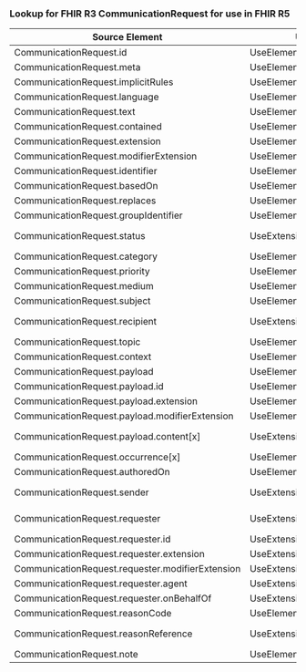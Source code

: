 ### Lookup for FHIR R3 CommunicationRequest for use in FHIR R5

| Source Element | Usage | Target |
| -------------- | ----- | ------ |
| CommunicationRequest.id | UseElementSameName | CommunicationRequest.id |
| CommunicationRequest.meta | UseElementSameName | CommunicationRequest.meta |
| CommunicationRequest.implicitRules | UseElementSameName | CommunicationRequest.implicitRules |
| CommunicationRequest.language | UseElementSameName | CommunicationRequest.language |
| CommunicationRequest.text | UseElementSameName | CommunicationRequest.text |
| CommunicationRequest.contained | UseElementSameName | CommunicationRequest.contained |
| CommunicationRequest.extension | UseElementSameName | CommunicationRequest.extension |
| CommunicationRequest.modifierExtension | UseElementSameName | CommunicationRequest.modifierExtension |
| CommunicationRequest.identifier | UseElementSameName | CommunicationRequest.identifier |
| CommunicationRequest.basedOn | UseElementSameName | CommunicationRequest.basedOn |
| CommunicationRequest.replaces | UseElementSameName | CommunicationRequest.replaces |
| CommunicationRequest.groupIdentifier | UseElementSameName | CommunicationRequest.groupIdentifier |
| CommunicationRequest.status | UseExtension | http://hl7.org/fhir/3.0/StructureDefinition/extension-CommunicationRequest.status |
| CommunicationRequest.category | UseElementSameName | CommunicationRequest.category |
| CommunicationRequest.priority | UseElementSameName | CommunicationRequest.priority |
| CommunicationRequest.medium | UseElementSameName | CommunicationRequest.medium |
| CommunicationRequest.subject | UseElementSameName | CommunicationRequest.subject |
| CommunicationRequest.recipient | UseExtension | http://hl7.org/fhir/3.0/StructureDefinition/extension-CommunicationRequest.recipient |
| CommunicationRequest.topic | UseElementRenamed | CommunicationRequest.about |
| CommunicationRequest.context | UseElementRenamed | CommunicationRequest.encounter |
| CommunicationRequest.payload | UseElementSameName | CommunicationRequest.payload |
| CommunicationRequest.payload.id | UseElementSameName | CommunicationRequest.payload.id |
| CommunicationRequest.payload.extension | UseElementSameName | CommunicationRequest.payload.extension |
| CommunicationRequest.payload.modifierExtension | UseElementSameName | CommunicationRequest.payload.modifierExtension |
| CommunicationRequest.payload.content[x] | UseExtension | http://hl7.org/fhir/3.0/StructureDefinition/extension-CommunicationRequest.payload.content |
| CommunicationRequest.occurrence[x] | UseElementSameName | CommunicationRequest.occurrence[x] |
| CommunicationRequest.authoredOn | UseElementSameName | CommunicationRequest.authoredOn |
| CommunicationRequest.sender | UseExtension | http://hl7.org/fhir/3.0/StructureDefinition/extension-CommunicationRequest.sender |
| CommunicationRequest.requester | UseExtension | http://hl7.org/fhir/3.0/StructureDefinition/extension-CommunicationRequest.requester |
| CommunicationRequest.requester.id | UseExtensionFromAncestor | - |
| CommunicationRequest.requester.extension | UseExtensionFromAncestor | - |
| CommunicationRequest.requester.modifierExtension | UseExtensionFromAncestor | - |
| CommunicationRequest.requester.agent | UseExtensionFromAncestor | - |
| CommunicationRequest.requester.onBehalfOf | UseExtensionFromAncestor | - |
| CommunicationRequest.reasonCode | UseElementRenamed | CommunicationRequest.reason |
| CommunicationRequest.reasonReference | UseExtension | http://hl7.org/fhir/3.0/StructureDefinition/extension-CommunicationRequest.reasonReference |
| CommunicationRequest.note | UseElementSameName | CommunicationRequest.note |
